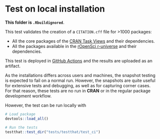 # Test on local installation

**This folder is `.Rbuildignored`**. 

This test validates the creation of a `CITATION.cff` file for >1000 packages:

- All the core packages of the [CRAN Task Views](https://cran.r-project.org/web/views/) and their dependencies.
- All the packages available in the [rOpenSci r-universe](https://ropensci.r-universe.dev/) and their dependencies.

This test is deployed in [GitHub Actions](https://github.com/dieghernan/cffr/actions/workflows/test-ci.yaml) and the results are uploaded as an artifact.

As the installations differs across users and machines, the snapshot testing is expected to fail on a normal run.
However, the snapshots are quite useful for extensive tests and debugging, as well as for 
capturing corner cases. For that reason, these tests are no run in **CRAN** or in the regular package development workflow.

However, the test can be run locally with

```r
# Load package
devtools::load_all()

# Run the tests
testthat::test_dir("tests/testthat/test_ci")

```

